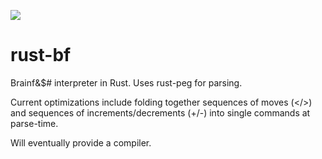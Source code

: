 ![](https://travis-ci.org/jag426/rust-bf.svg?branch=master)
# rust-bf
Brainf&$# interpreter in Rust. Uses rust-peg for parsing.

Current optimizations include folding together sequences of moves (</>) and sequences of increments/decrements (+/-) into single commands at parse-time.

Will eventually provide a compiler.

